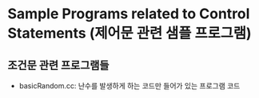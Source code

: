 # Sample Programs related to Control Statements (제어문 관련 샘플 프로그램)

## 조건문 관련 프로그램들 
  * basicRandom.cc: 난수를 발생하게 하는 코드만 들어가 있는 프로그램 코드 
